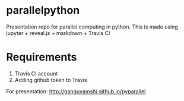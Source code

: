 # parallelpython

Presentation repo for parallel computing in python. This is made using jupyter + reveal.js + markdown + Travis CI

# Requirements

1. Travis CI account
2. Adding github token to Travis

For presentation: <http://ganguvamshi.github.io/pyparallel>
